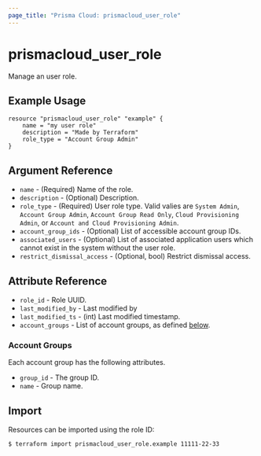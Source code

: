 ```yaml
---
page_title: "Prisma Cloud: prismacloud_user_role"
---
```


# prismacloud_user_role

Manage an user role.

## Example Usage

```hcl
resource "prismacloud_user_role" "example" {
    name = "my user role"
    description = "Made by Terraform"
    role_type = "Account Group Admin"
}
```

## Argument Reference

* `name` - (Required) Name of the role.
* `description` - (Optional) Description.
* `role_type` - (Required) User role type.  Valid valies are `System Admin`, `Account Group Admin`, `Account Group Read Only`, `Cloud Provisioning Admin`, or `Account and Cloud Provisioning Admin`.
* `account_group_ids` - (Optional) List of accessible account group IDs.
* `associated_users` - (Optional) List of associated application users which cannot exist in the system without the user role.
* `restrict_dismissal_access` - (Optional, bool) Restrict dismissal access.

## Attribute Reference

* `role_id` - Role UUID.
* `last_modified_by` - Last modified by
* `last_modified_ts` - (int) Last modified timestamp.
* `account_groups` - List of account groups, as defined [below](#account-groups).

### Account Groups

Each account group has the following attributes.

* `group_id` - The group ID.
* `name` - Group name.

## Import

Resources can be imported using the role ID:

```
$ terraform import prismacloud_user_role.example 11111-22-33
```
